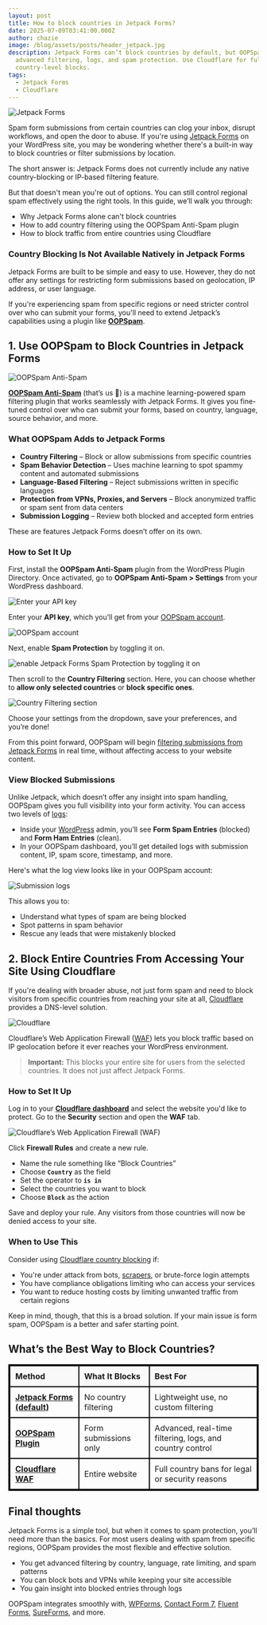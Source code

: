 ```yaml
---
layout: post
title: How to block countries in Jetpack Forms?
date: 2025-07-09T03:41:00.000Z
author: chazie
image: /blog/assets/posts/header_jetpack.jpg
description: Jetpack Forms can’t block countries by default, but OOPSpam adds
  advanced filtering, logs, and spam protection. Use Cloudflare for full
  country-level blocks.
tags:
  - Jetpack Forms
  - Cloudflare
---
```

![Jetpack Forms](/blog/assets/posts/jetpack-home.png "Jetpack Forms")

Spam form submissions from certain countries can clog your inbox, disrupt workflows, and open the door to abuse. If you're using [Jetpack Forms](https://jetpack.com/) on your WordPress site, you may be wondering whether there's a built-in way to block countries or filter submissions by location.

The short answer is: Jetpack Forms does not currently include any native country-blocking or IP-based filtering feature.

But that doesn't mean you're out of options. You can still control regional spam effectively using the right tools. In this guide, we’ll walk you through:

* Why Jetpack Forms alone can't block countries
* How to add country filtering using the OOPSpam Anti-Spam plugin
* How to block traffic from entire countries using Cloudflare

### **Country Blocking Is Not Available Natively in Jetpack Forms**

Jetpack Forms are built to be simple and easy to use. However, they do not offer any settings for restricting form submissions based on geolocation, IP address, or user language.

If you're experiencing spam from specific regions or need stricter control over who can submit your forms, you'll need to extend Jetpack’s capabilities using a plugin like **[OOPSpam](https://www.oopspam.com/)**.

## **1. Use OOPSpam to Block Countries in Jetpack Forms**

![OOPSpam Anti-Spam](/blog/assets/posts/oopspam-anti-spam-overview.png "OOPSpam Anti-Spam")

**[OOPSpam Anti-Spam](https://wordpress.org/plugins/oopspam-anti-spam/)** (that’s us 👋) is a machine learning-powered spam filtering plugin that works seamlessly with Jetpack Forms. It gives you fine-tuned control over who can submit your forms, based on country, language, source behavior, and more.

### **What OOPSpam Adds to Jetpack Forms**

* **Country Filtering** – Block or allow submissions from specific countries
* **Spam Behavior Detection** – Uses machine learning to spot spammy content and automated submissions
* **Language-Based Filtering** – Reject submissions written in specific languages
* **Protection from VPNs, Proxies, and Servers** – Block anonymized traffic or spam sent from data centers
* **Submission Logging** – Review both blocked and accepted form entries

These are features Jetpack Forms doesn’t offer on its own.

### **How to Set It Up**

First, install the **OOPSpam Anti-Spam** plugin from the WordPress Plugin Directory. Once activated, go to **OOPSpam Anti-Spam > Settings** from your WordPress dashboard.

![Enter your API key](/blog/assets/posts/oopspam-api-key.png "Enter your API key")

Enter your **API key**, which you’ll get from your [OOPSpam account](https://app.oopspam.com/Identity/Account/Register).

![OOPSpam account](/blog/assets/posts/oopspam-dashboard-api.png "OOPSpam account")

Next, enable **Spam Protection** by toggling it on. 

![enable Jetpack Forms Spam Protection by toggling it on](/blog/assets/posts/jetpack-form-activate-spam-protection.png "enable Jetpack Forms Spam Protection by toggling it on")

Then scroll to the **Country Filtering** section. Here, you can choose whether to **allow only selected countries** or **block specific ones**. 

![Country Filtering section](/blog/assets/posts/country-filtering-settings.png "Country Filtering section")

Choose your settings from the dropdown, save your preferences, and you’re done!

From this point forward, OOPSpam will begin [filtering submissions from Jetpack Forms](https://www.oopspam.com/blog/4-ways-to-stop-spam-on-jetpack-forms) in real time, without affecting access to your website content.

### **View Blocked Submissions**

Unlike Jetpack, which doesn’t offer any insight into spam handling, OOPSpam gives you full visibility into your form activity. You can access two levels of [logs](https://help.oopspam.com/wordpress/form-entries/):

* Inside your [WordPress](https://www.oopspam.com/wordpress) admin, you’ll see **Form Spam Entries** (blocked) and **Form Ham Entries** (clean).
* In your OOPSpam dashboard, you’ll get detailed logs with submission content, IP, spam score, timestamp, and more.

Here's what the log view looks like in your OOPSpam account:

![Submission logs ](/blog/assets/posts/screenshot-1.png "Submission logs ")

This allows you to:

* Understand what types of spam are being blocked
* Spot patterns in spam behavior
* Rescue any leads that were mistakenly blocked

## **2. Block Entire Countries From Accessing Your Site Using Cloudflare**

If you're dealing with broader abuse, not just form spam and need to block visitors from specific countries from reaching your site at all, [Cloudflare](https://www.cloudflare.com/) provides a DNS-level solution.

![Cloudflare](/blog/assets/posts/cloudflare-homepage.png "Cloudflare")

Cloudflare’s Web Application Firewall ([WAF](https://www.cloudflare.com/lp/ppc/waf-x/)) lets you block traffic based on IP geolocation before it ever reaches your WordPress environment.

> **Important:** This blocks your entire site for users from the selected countries. It does not just affect Jetpack Forms.

### **How to Set It Up**

Log in to your **[Cloudflare dashboard](https://dash.cloudflare.com/)** and select the website you'd like to protect. Go to the **Security** section and open the **WAF** tab.

![Cloudflare’s Web Application Firewall (WAF)](/blog/assets/posts/blocking-countries-in-cloudflare.png "Cloudflare’s Web Application Firewall (WAF)")

Click **Firewall Rules** and create a new rule.

* Name the rule something like “Block Countries”
* Choose **`Country`** as the field
* Set the operator to **`is in`**
* Select the countries you want to block
* Choose **`Block`** as the action

Save and deploy your rule. Any visitors from those countries will now be denied access to your site.

### **When to Use This**

Consider using [Cloudflare country blocking](https://www.oopspam.com/blog/blocking-countries-from-accessing-your-website-using-cloudflare) if:

* You're under attack from bots, [scrapers](https://en.wikipedia.org/wiki/Web_scraping), or brute-force login attempts
* You have compliance obligations limiting who can access your services
* You want to reduce hosting costs by limiting unwanted traffic from certain regions

Keep in mind, though, that this is a broad solution. If your main issue is form spam, OOPSpam is a better and safer starting point.

## **What’s the Best Way to Block Countries?**

<style>
  table {
    border: 2px solid black;
    border-collapse: collapse;
    width: 100%;
  }
  th, td {
    border: 2px solid black;
    padding: 10px;
    text-align: left;
  }
  th {
    background-color: #f9f9f9;
    font-weight: bold;
  }
  td:first-child {
    font-weight: bold;
  }
  .underline {
    text-decoration: underline;
  }
</style>

<table>
  <thead>
    <tr>
      <th>Method</th>
      <th>What It Blocks</th>
      <th>Best For</th>
    </tr>
  </thead>
  <tbody>
    <tr>
      <td><span class="underline">Jetpack Forms (default)</span></td>
      <td>No country filtering</td>
      <td>Lightweight use, no custom filtering</td>
    </tr>
    <tr>
      <td><span class="underline">OOPSpam Plugin</span></td>
      <td>Form submissions only</td>
      <td>Advanced, real-time filtering, logs, and country control</td>
    </tr>
    <tr>
      <td><span class="underline">Cloudflare WAF</span></td>
      <td>Entire website</td>
      <td>Full country bans for legal or security reasons</td>
    </tr>
  </tbody>
</table>

## **Final thoughts**

Jetpack Forms is a simple tool, but when it comes to spam protection, you’ll need more than the basics. For most users dealing with spam from specific regions, OOPSpam provides the most flexible and effective solution.

* You get advanced filtering by country, language, rate limiting, and spam patterns
* You can block bots and VPNs while keeping your site accessible
* You gain insight into blocked entries through logs

OOPSpam integrates smoothly with, [WPForms](https://www.oopspam.com/blog/how-to-block-countries-in-wpforms), [Contact Form 7](https://www.oopspam.com/blog/how-to-block-countries-in-contact-form-7), [Fluent Forms](https://www.oopspam.com/blog/how-to-block-countries-in-fluent-forms), [SureForms](https://www.oopspam.com/blog/how-to-block-countries-in-sureforms), and more.
